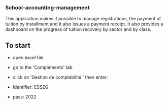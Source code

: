 ### School-accounting-management
This application makes it possible to manage registrations, the payment of tuition by installment and it also issues a payment receipt. It also provides a dashboard on the progress of tuition recovery by sector and by class.

## To start
- open excel file

- go to the 'Compléments' tab

- click on 'Gestion de comptabilité ' then enter:

- Identifier: ESSEG

- pass: 2022
